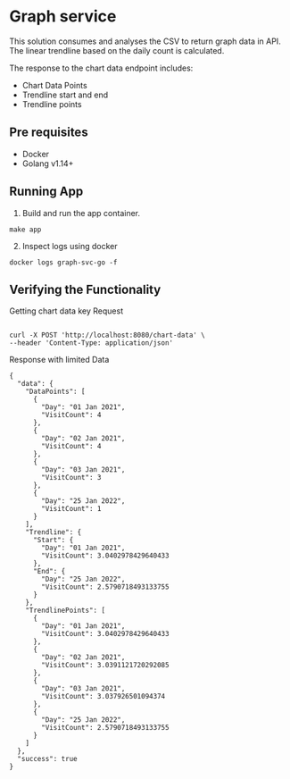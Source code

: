 # Graph service

This solution consumes and analyses the CSV to return graph data in API.
The linear trendline based on the daily count is calculated.

The response to the chart data endpoint includes:
- Chart Data Points
- Trendline start and end
- Trendline points

## Pre requisites

- Docker
- Golang v1.14+
 
 
## Running App 

1. Build and run the app container.

`make app`

2. Inspect logs using docker 

`docker logs graph-svc-go -f`

## Verifying the Functionality

Getting chart data key Request
```shell script

curl -X POST 'http://localhost:8080/chart-data' \
--header 'Content-Type: application/json'
```


Response with limited Data

```shell
{
  "data": {
    "DataPoints": [
      {
        "Day": "01 Jan 2021",
        "VisitCount": 4
      },
      {
        "Day": "02 Jan 2021",
        "VisitCount": 4
      },
      {
        "Day": "03 Jan 2021",
        "VisitCount": 3
      },
      {
        "Day": "25 Jan 2022",
        "VisitCount": 1
      }
    ],
    "Trendline": {
      "Start": {
        "Day": "01 Jan 2021",
        "VisitCount": 3.0402978429640433
      },
      "End": {
        "Day": "25 Jan 2022",
        "VisitCount": 2.5790718493133755
      }
    },
    "TrendlinePoints": [
      {
        "Day": "01 Jan 2021",
        "VisitCount": 3.0402978429640433
      },
      {
        "Day": "02 Jan 2021",
        "VisitCount": 3.0391121720292085
      },
      {
        "Day": "03 Jan 2021",
        "VisitCount": 3.037926501094374
      },
      {
        "Day": "25 Jan 2022",
        "VisitCount": 2.5790718493133755
      }
    ]
  },
  "success": true
}
```
